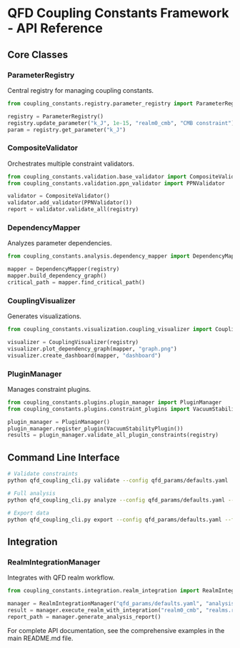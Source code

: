# QFD Coupling Constants Framework - API Reference

## Core Classes

### ParameterRegistry
Central registry for managing coupling constants.

```python
from coupling_constants.registry.parameter_registry import ParameterRegistry

registry = ParameterRegistry()
registry.update_parameter("k_J", 1e-15, "realm0_cmb", "CMB constraint")
param = registry.get_parameter("k_J")
```

### CompositeValidator
Orchestrates multiple constraint validators.

```python
from coupling_constants.validation.base_validator import CompositeValidator
from coupling_constants.validation.ppn_validator import PPNValidator

validator = CompositeValidator()
validator.add_validator(PPNValidator())
report = validator.validate_all(registry)
```

### DependencyMapper
Analyzes parameter dependencies.

```python
from coupling_constants.analysis.dependency_mapper import DependencyMapper

mapper = DependencyMapper(registry)
mapper.build_dependency_graph()
critical_path = mapper.find_critical_path()
```

### CouplingVisualizer
Generates visualizations.

```python
from coupling_constants.visualization.coupling_visualizer import CouplingVisualizer

visualizer = CouplingVisualizer(registry)
visualizer.plot_dependency_graph(mapper, "graph.png")
visualizer.create_dashboard(mapper, "dashboard")
```

### PluginManager
Manages constraint plugins.

```python
from coupling_constants.plugins.plugin_manager import PluginManager
from coupling_constants.plugins.constraint_plugins import VacuumStabilityPlugin

plugin_manager = PluginManager()
plugin_manager.register_plugin(VacuumStabilityPlugin())
results = plugin_manager.validate_all_plugin_constraints(registry)
```

## Command Line Interface

```bash
# Validate constraints
python qfd_coupling_cli.py validate --config qfd_params/defaults.yaml

# Full analysis
python qfd_coupling_cli.py analyze --config qfd_params/defaults.yaml --output-dir results --visualize

# Export data
python qfd_coupling_cli.py export --config qfd_params/defaults.yaml --format json --output data.json
```

## Integration

### RealmIntegrationManager
Integrates with QFD realm workflow.

```python
from coupling_constants.integration.realm_integration import RealmIntegrationManager

manager = RealmIntegrationManager("qfd_params/defaults.yaml", "analysis_output")
result = manager.execute_realm_with_integration("realm0_cmb", "realms.realm0_cmb")
report_path = manager.generate_analysis_report()
```

For complete API documentation, see the comprehensive examples in the main README.md file.